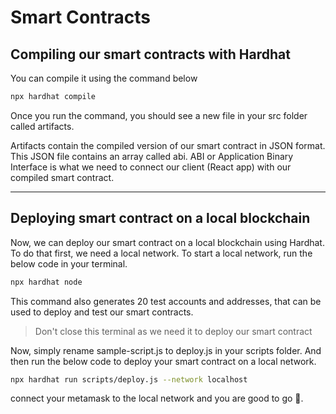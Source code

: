 # Smart Contracts
## Compiling our smart contracts with Hardhat

You can compile it using the command below 
```bash
npx hardhat compile
```

Once you run the command, you should see a new file in your src folder called artifacts.

Artifacts contain the compiled version of our smart contract in JSON format. This JSON file contains an array called abi. ABI or Application Binary Interface is what we need to connect our client (React app) with our compiled smart contract.

<hr>

## Deploying smart contract on a local blockchain
Now, we can deploy our smart contract on a local blockchain using Hardhat. To do that first, we need a local network. To start a local network, run the below code in your terminal.

```bash
npx hardhat node
```
This command also generates 20 test accounts and addresses, that can be used to deploy and test our smart contracts.

> Don't close this terminal as we need it to deploy our smart contract

Now, simply rename sample-script.js to deploy.js in your scripts folder. And then run the below code to deploy your smart contract on a local network.

```bash
npx hardhat run scripts/deploy.js --network localhost
```
connect your metamask to the local network and you are good to go 🎉.
